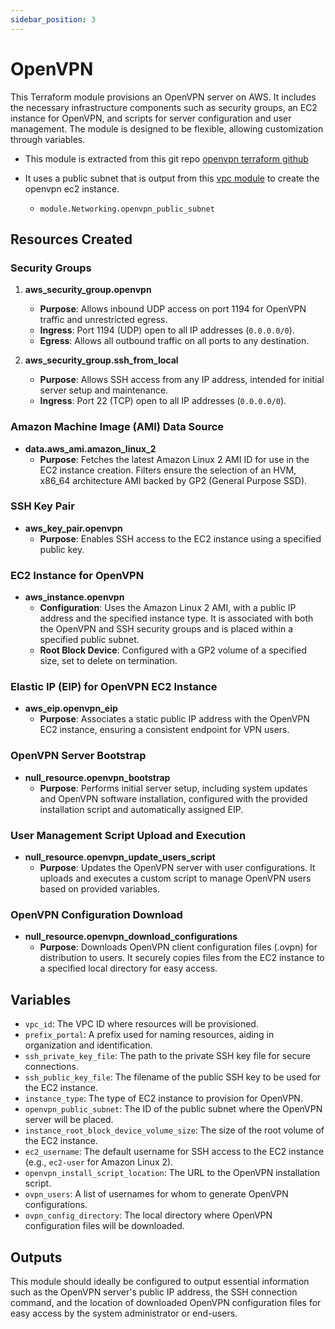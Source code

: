 ```yaml
---
sidebar_position: 3
---
```


# OpenVPN

This Terraform module provisions an OpenVPN server on AWS. It includes the necessary infrastructure components such as security groups, an EC2 instance for OpenVPN, and scripts for server configuration and user management. The module is designed to be flexible, allowing customization through variables.

* This module is extracted from this git repo
    [openvpn terraform github](https://github.com/dumrauf/openvpn-terraform-install)

* It uses a public subnet that is output from this [vpc module](./vpc.md) to create the openvpn ec2 instance.
    - `module.Networking.openvpn_public_subnet`

## Resources Created

### Security Groups

1. **aws_security_group.openvpn**
   - **Purpose**: Allows inbound UDP access on port 1194 for OpenVPN traffic and unrestricted egress.
   - **Ingress**: Port 1194 (UDP) open to all IP addresses (`0.0.0.0/0`).
   - **Egress**: Allows all outbound traffic on all ports to any destination.

2. **aws_security_group.ssh_from_local**
   - **Purpose**: Allows SSH access from any IP address, intended for initial server setup and maintenance.
   - **Ingress**: Port 22 (TCP) open to all IP addresses (`0.0.0.0/0`).

### Amazon Machine Image (AMI) Data Source

- **data.aws_ami.amazon_linux_2**
  - **Purpose**: Fetches the latest Amazon Linux 2 AMI ID for use in the EC2 instance creation. Filters ensure the selection of an HVM, x86_64 architecture AMI backed by GP2 (General Purpose SSD).

### SSH Key Pair

- **aws_key_pair.openvpn**
  - **Purpose**: Enables SSH access to the EC2 instance using a specified public key.

### EC2 Instance for OpenVPN

- **aws_instance.openvpn**
  - **Configuration**: Uses the Amazon Linux 2 AMI, with a public IP address and the specified instance type. It is associated with both the OpenVPN and SSH security groups and is placed within a specified public subnet.
  - **Root Block Device**: Configured with a GP2 volume of a specified size, set to delete on termination.

### Elastic IP (EIP) for OpenVPN EC2 Instance

- **aws_eip.openvpn_eip**
  - **Purpose**: Associates a static public IP address with the OpenVPN EC2 instance, ensuring a consistent endpoint for VPN users.

### OpenVPN Server Bootstrap

- **null_resource.openvpn_bootstrap**
  - **Purpose**: Performs initial server setup, including system updates and OpenVPN software installation, configured with the provided installation script and automatically assigned EIP.

### User Management Script Upload and Execution

- **null_resource.openvpn_update_users_script**
  - **Purpose**: Updates the OpenVPN server with user configurations. It uploads and executes a custom script to manage OpenVPN users based on provided variables.

### OpenVPN Configuration Download

- **null_resource.openvpn_download_configurations**
  - **Purpose**: Downloads OpenVPN client configuration files (.ovpn) for distribution to users. It securely copies files from the EC2 instance to a specified local directory for easy access.

## Variables

- `vpc_id`: The VPC ID where resources will be provisioned.
- `prefix_portal`: A prefix used for naming resources, aiding in organization and identification.
- `ssh_private_key_file`: The path to the private SSH key file for secure connections.
- `ssh_public_key_file`: The filename of the public SSH key to be used for the EC2 instance.
- `instance_type`: The type of EC2 instance to provision for OpenVPN.
- `openvpn_public_subnet`: The ID of the public subnet where the OpenVPN server will be placed.
- `instance_root_block_device_volume_size`: The size of the root volume of the EC2 instance.
- `ec2_username`: The default username for SSH access to the EC2 instance (e.g., `ec2-user` for Amazon Linux 2).
- `openvpn_install_script_location`: The URL to the OpenVPN installation script.
- `ovpn_users`: A list of usernames for whom to generate OpenVPN configurations.
- `ovpn_config_directory`: The local directory where OpenVPN configuration files will be downloaded.

## Outputs

This module should ideally be configured to output essential information such as the OpenVPN server's public IP address, the SSH connection command, and the location of downloaded OpenVPN configuration files for easy access by the system administrator or end-users.
